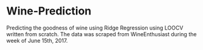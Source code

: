 # Wine-Prediction
Predicting the goodness of wine using Ridge Regression using LOOCV written from scratch. The data was scraped from WineEnthusiast during the week of June 15th, 2017.
